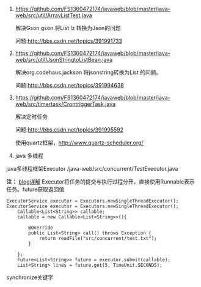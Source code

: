 
1. https://github.com/FS1360472174/javaweb/blob/master/java-web/src/util/ArrayListTest.java

    解决Gson gson 将List<String> lz 转换为Json的问题

    问题:http://bbs.csdn.net/topics/391991733

2. https://github.com/FS1360472174/javaweb/blob/master/java-web/src/util/JsonStringtoListBean.java

    解决org.codehaus.jackson 将jsonstring转换为List<Bean> 的问题。

    问题:http://bbs.csdn.net/topics/391994638
    
3. https://github.com/FS1360472174/javaweb/blob/master/java-web/src/timertask/CrontriggerTask.java

    解决定时任务

    问题:http://bbs.csdn.net/topics/391995592
    
    使用quartz框架，http://www.quartz-scheduler.org/


4. java 多线程

java多线程框架Executor /java-web/src/concurrent/TestExecutor.java

**注：**
[blog详解](http://blog.csdn.net/fs1360472174/article/details/60467437)
Executor将任务的提交与执行过程分开，直接使用Runnable表示任务。future获取返回值

	ExecutorService executor = Executors.newSingleThreadExecutor();
	ExecutorService executor = Executors.newSingleThreadExecutor();
		Callable<List<String>> callable;
		callable = new Callable<List<String>>(){

			@Override
			public List<String> call() throws Exception {
				return readFile("src/concurrent/test.txt");
			}
			
		};
		Future<List<String>> future = executor.submit(callable);
		List<String> lines = future.get(5, TimeUnit.SECONDS);
synchronize关键字
